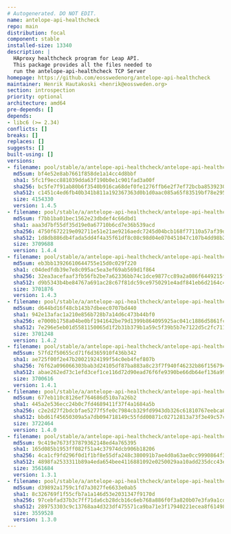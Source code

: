 ```yaml
---
# Autogenerated. DO NOT EDIT.
name: antelope-api-healthcheck
repo: main
distribution: focal
component: stable
installed-size: 13340
description: |
  HAproxy healthcheck program for Leap API.
  This package provides all the files needed to
  run the antelope-api-healthcheck TCP Server
homepage: https://github.com/eosswedenorg/antelope-api-healthcheck
maintainer: Henrik Hautakoski <henrik@eossweden.org>
section: introspection
priority: optional
architecture: amd64
pre-depends: []
depends:
- libc6 (>= 2.34)
conflicts: []
breaks: []
replaces: []
suggests: []
built-using: []
versions:
- filename: pool/stable/a/antelope-api-healthcheck/antelope-api-healthcheck_1.4.5-ubuntu22.04_amd64.deb
  md5sum: bf4e52e8ab7661f858de1a14cc4d8bbf
  sha1: 5fc1f9ecc881039dda63f190b0e1c901fad3a00f
  sha256: bc5fe7f91ab80b6f3540b916ca68def0fe1276ffb6e2f7ef72bcba85392308e1
  sha512: c1451c4ed6fb40b341b811a192367363d0b1d0aac085a65f83519bf78e2950f8ec75966db1bef792e5a62d9f749d61f4e03febfb8f34e7d6c57455c00d3e9e1d
  size: 4154330
  version: 1.4.5
- filename: pool/stable/a/antelope-api-healthcheck/antelope-api-healthcheck_1.4.4_amd64.deb
  md5sum: f7bb1ba01bec1562e23dbdef4c66dbd1
  sha1: aaa3d7bf55df35d19e0a67710b6cd7e36b539acd
  sha256: 4750f672219e092711e51e21ae9216aedc7245d04bcb168f77110a57af39ded0
  sha512: 1d8db886db4fada5dd4f4a35f61df8c08c98d04e070451047c107b4dd98b248197e6ba184ff50956f8d672e2f4b40a97972dd2c8d27db393bf52ea66eca41b65
  size: 3709688
  version: 1.4.4
- filename: pool/stable/a/antelope-api-healthcheck/antelope-api-healthcheck_1.4.3_amd64.deb
  md5sum: eb3bb13926610644755e15d0c029f220
  sha1: c04dedfdb39e7e8c095ac5ea3ef69ab569d1f864
  sha256: 32ea3acefaaf3fb56fb2be7a62336bb74c1dce9877cc89a2a086f6449215f1c2
  sha512: d9b5343b4be84767a691ac28c67f81dc59ce9750291e4adf841eb6d2164c487ea76fd502a8c833e607de999de943d41bf5353962d3d0e149a0f098d8e9e1d313
  size: 3701876
  version: 1.4.3
- filename: pool/stable/a/antelope-api-healthcheck/antelope-api-healthcheck_1.4.2_amd64.deb
  md5sum: d644bd16f48cb143b7dbeec0707bd440
  sha1: 942e13afac1a210e856b728b7a14d6c473b44bf0
  sha256: e7000b1758a04be0bf1941642be79d1399b864095925ac041c1886d5861fc147
  sha512: 7e296e5eb01d5581150065d1f2b31b379b1a59c5f39b5b7e7122d5c2fc71112cd34915ddc2f96d57ce8dd88daff14b133403795e208256e395ace0a0f87a8457
  size: 3701248
  version: 1.4.2
- filename: pool/stable/a/antelope-api-healthcheck/antelope-api-healthcheck_1.4.1_amd64.deb
  md5sum: 57fd2f50655cd71f6d365910f436b342
  sha1: ae725f00f2e47b20021924199f54c0eb4fef807b
  sha256: 76f62a096066303bab3d24105df87ba883a8c23f7f940f46232b86f15679468b
  sha512: abae262ed73c1efd3cef1ce116d72d90ead76f6fe9390be66db64ef136a99ff53648654117dc7c2e5ad40ba62960698ee8888c703d2a22af9dfc208a036f069f
  size: 3700616
  version: 1.4.1
- filename: pool/stable/a/antelope-api-healthcheck/antelope-api-healthcheck_1.4.0_amd64.deb
  md5sum: 677eb110c8126ef764686d510a7a26b2
  sha1: 445a2e536ecc24b0c7fd4689411f37f4a1684a5b
  sha256: c2e2d27f2bdcbfae5277f5fe0c7984cb329fd9943db326c61810767eebca04d3
  sha512: bbd61f45650309a5a7db094718149c55fdd00871c02712813a73f3e49c57cd1620539644005d0ac1add3d7ce8ee6fa5101389a9aaf4b305a7935927f267c6e43
  size: 3722464
  version: 1.4.0
- filename: pool/stable/a/antelope-api-healthcheck/antelope-api-healthcheck_1.3.1_amd64.deb
  md5sum: 9c419e7673f37879362148ed4a765395
  sha1: 165d085b1953ff082f51a4c37974dcb906b18206
  sha256: 4ca1cf9fd296f0d1f1bf8e55dfa248c380091b7ae4d0a63ae0cc9990864f3c78
  sha512: 4898fa2533311b89a4eda654bee4116881092e0250029aa10add235dcc43e63cda0c4cc4815b4b49030c617240a9f4aabbc0e4dd0511a55773eec8553725a1dd
  size: 3561684
  version: 1.3.1
- filename: pool/stable/a/antelope-api-healthcheck/antelope-api-healthcheck_1.3.0_amd64.deb
  md5sum: d39892a1759c1fd7a3027fe6633e0ab5
  sha1: 8c326769f1f55cfb7a1a146d53e2031347f9170d
  sha256: 97cebfad37b3c7ff71da6cb28dcb16c6eb768a886f0f3a820b07e3fa9a1cd46a
  sha512: 289753303c9c13768aa4d323df475571ca9ba71e3f17940221ecea8f614981507bc0bff8bb62e6819ae837c1a88af382f699d5d6e979e2a9466b2838999cb139
  size: 3559528
  version: 1.3.0
---
```

